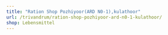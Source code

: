 ```yaml
---
title: "Ration Shop Pozhiyoor(ARD N0-1),kulathoor"
url: /trivandrum/ration-shop-pozhiyoor-ard-n0-1-kulathoor/
shop: Lebensmittel
---
```

